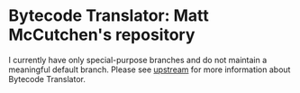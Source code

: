 # Bytecode Translator: Matt McCutchen's repository

I currently have only special-purpose branches and do not maintain a meaningful
default branch.  Please see
[upstream](https://github.com/boogie-org/bytecodetranslator/) for more
information about Bytecode Translator.

